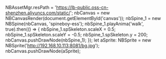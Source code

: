 NBAssetMgr.resPath = 'https://lb-public.oss-cn-shenzhen.aliyuncs.com/static/';
nbCanvas = new NBCanvasRender(document.getElementById('canvas'));
nbSpine_1 = new NBSpine(nbCanvas, 'spineboy-ess');
nbSpine_1.playAnima('walk', true).then(() => {
nbSpine_1.spSkeleton.scaleX = 0.5;
nbSpine_1.spSkeleton.scaleY = -0.5;
nbSpine_1.spSkeleton.y = 200;
nbCanvas.pushDrawNode(nbSpine_1);
});
let aSprite: NBSprite = new NBSprite('http://192.168.10.113:8081/bg.jpg');
nbCanvas.pushDrawNode(aSprite);
